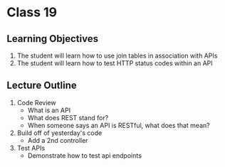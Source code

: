 # Class 19

## Learning Objectives
1. The student will learn how to use join tables in association with APIs
1. The student will learn how to test HTTP status codes within an API

## Lecture Outline

1. Code Review
   - What is an API
   - What does REST stand for?
   - When someone says an API is RESTful, what does that mean?
1. Build off of yesterday's code
   - Add a 2nd controller
1. Test APIs
   - Demonstrate how to test api endpoints
   